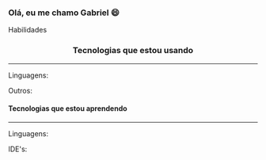 ### Olá, eu me chamo Gabriel 😄

Habilidades

#### <h3 style="text-align:center">Tecnologias que estou usando</h3>
_______________________________________________

Linguagens:

Outros:



#### Tecnologias que estou aprendendo
_______________________________________________

Linguagens:

IDE's: